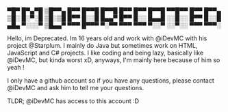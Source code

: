 
▀█▀ █▀▄▀█ ▒█▀▀▄ █▀▀ █▀▀█ █▀▀█ █▀▀ █▀▀ █▀▀█ ▀▀█▀▀ █▀▀ █▀▀▄ 
▒█░ █░▀░█ ▒█░▒█ █▀▀ █░░█ █▄▄▀ █▀▀ █░░ █▄▄█ ░░█░░ █▀▀ █░░█ 
▄█▄ ▀░░░▀ ▒█▄▄▀ ▀▀▀ █▀▀▀ ▀░▀▀ ▀▀▀ ▀▀▀ ▀░░▀ ░░▀░░ ▀▀▀ ▀▀▀░

Hello, im Deprecated. Im 16 years old and work with @iDevMC with
his project @Starplum. I mainly do Java but sometimes work on HTML,
JavaScript and C# projects. I like coding and being lazy, basically
like @iDevMC, but kinda worst xD, anyways, I'm mainly here because
of him so yeah !

I only have a github account so if you have any questions,
please contact @iDevMC and ask him to tell me your questions.

TLDR; @iDevMC has access to this account :D
